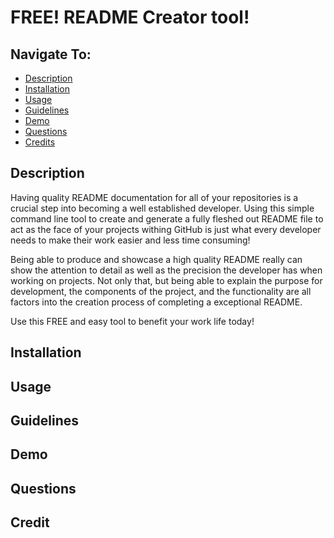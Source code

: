 # FREE! README Creator tool!

## Navigate To:
* [Description](#description)
* [Installation](#installation)
* [Usage](#usage)
* [Guidelines](#guidelines)
* [Demo](#demo)
* [Questions](#questions)
* [Credits](#credits)

## Description 

Having quality README documentation for all of your repositories is a crucial step into becoming a well established developer. Using this simple command line tool to create and generate a fully fleshed out README file to act as the face of your projects withing GitHub is just what every developer needs to make their work easier and less time consuming!

Being able to produce and showcase a high quality README really can show the attention to detail as well as the precision the developer has when working on projects. Not only that, but being able to explain the purpose for development, the components of the project, and the functionality are all factors into the creation process of completing a exceptional README. 

Use this FREE and easy tool to benefit your work life today!

## Installation 

## Usage 

## Guidelines 

## Demo

## Questions 

## Credit 